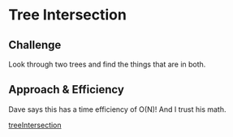 # Tree Intersection

## Challenge
Look through two trees and find the things that are in both. 

## Approach & Efficiency
Dave says this has a time efficiency of O(N)! And I trust his math.

[treeIntersection](./treeIntersection.jpg)
